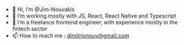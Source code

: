 - 👋 Hi, I’m @Jim-Nouvakis
- 👀 I’m working mostly with  JS, React, React Native and Typescript
- 💞️ I’m a freelance frontend engineer, with experience mostly in the fintech sector
- 📫 How to reach me : dimitrisnouv@gmail.com

<!---
Jim-Nouvakis/Jim-Nouvakis is a ✨ special ✨ repository because its `README.md` (this file) appears on your GitHub profile.
You can click the Preview link to take a look at your changes.
--->
